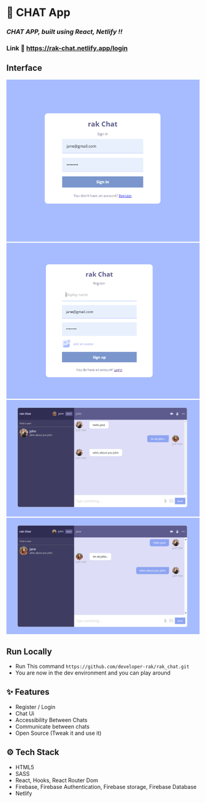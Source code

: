 # :closed_book: CHAT App

### _CHAT APP, built using React, Netlify !!_

### Link :link: https://rak-chat.netlify.app/login

## Interface

<img src='login.png' />
<img src='register.png' />
<img src='jane.png' />
<img src='john.png' />

## Run Locally

  - Run This command `https://github.com/developer-rak/rak_chat.git`
  - You are now in the dev environment and you can play around

## ✨ Features

  - Register / Login
  - Chat Ui
  - Accessibility Between Chats
  - Communicate between chats
  - Open Source (Tweak it and use it)

## ⚙️ Tech Stack
  - HTML5
  - SASS
  - React, Hooks, React Router Dom
  - Firebase, Firebase Authentication, Firebase storage, Firebase Database
  - Netlify
